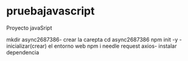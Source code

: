 # pruebajavascript
Proyecto javaSript

mkdir async2687386- crear la carepta 
cd async2687386
npm init -y - inicializar(crear) el entorno web 
npm i needle request axios- instalar dependencia
